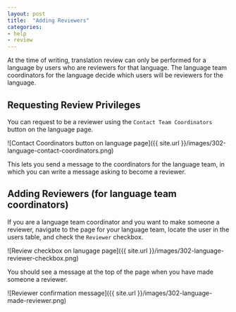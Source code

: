 ```yaml
---
layout: post
title:  "Adding Reviewers"
categories:
- help
- review
---
```


At the time of writing, translation review can only be performed for a language by users who are reviewers for that language. The language team coordinators for the language decide which users will be reviewers for the language.

## Requesting Review Privileges

You can request to be a reviewer using the `Contact Team Coordinators` button on the language page.

![Contact Coordinators button on language page]({{ site.url }}/images/302-language-contact-coordinators.png)

This lets you send a message to the coordinators for the language team, in which you can write a message asking to become a reviewer.

## Adding Reviewers (for language team coordinators)

If you are a language team coordinator and you want to make someone a reviewer, navigate to the page for your language team, locate the user in the users table, and check the `Reviewer` checkbox.

![Review checkbox on lanugage page]({{ site.url }}/images/302-language-reviewer-checkbox.png)

You should see a message at the top of the page when you have made someone a reviewer.

![Reviewer confirmation message]({{ site.url }}/images/302-language-made-reviewer.png)